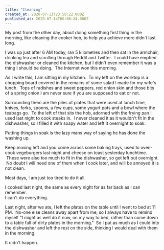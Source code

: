 ```yaml
---
title: "Cleaning"
created_at: 2020-07-13T23:50:22.000Z
published_at: 2020-07-14T00:08:24.000Z
---
```

My post from the other day, about doing something first thing in the morning, like cleaning the cooker hob, to help you achieve more didn't last long.

I was up just after 6 AM today, ran 5 kilometres and then sat in the armchair, drinking tea and scrolling through Reddit and Twitter.  I could have emptied the dishwasher or cleaned the kitchen, but I didn't even remember it was a thing I should be doing.  The Internet won this morning.

As I write this, I am sitting in my kitchen.  To my left on the worktop is a chopping board covered in the remains of some salad I made for my wife's lunch.  Tops of radishes and sweet peppers, red onion skin and those bits of a spring onion I am never sure if you are supposed to eat or not.

Surrounding them are the piles of plates that were used at lunch time, knives, forks, spoons, a few cups, some yogurt pots and a bowl where the teabags go.  To the left of that sits the hob, adorned with the frying pan I used last night to cook steaks in.  I never cleaned it as it wouldn't fit in the dishwasher, so I filled it with soapy water and left it overnight to soak.  

Putting things in soak is the lazy mans way of saying he has done the washing up.

Keep moving left and you come across some baking trays, used to oven-cook vegeburgers last night and cheese on toast yesterday lunchtime.  These were also too much to fit in the dishwasher, so got left out overnight.  No doubt I will need one of them when I cook later, and will be annoyed it is not clean.

Most days, I am just too tired to do it all.

I cooked last night, the same as every night for as far back as I can remember.  
I can't do everything.

Last night, after we ate, I left the plates on the table until I went to bed at 11 PM.  No-one else cleans away apart from me, so I always have to remind myself "I might as well do it now, on my way to bed, rather than come down to a table full of dirty plates in the morning."  So I put as much as I could into the dishwasher and left the rest on the side, thinking I would deal with them in the morning.

It didn't happen.
